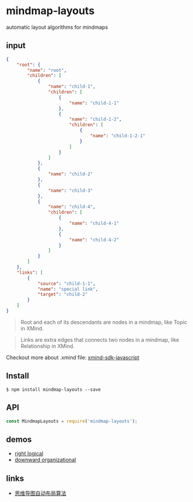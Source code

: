 mindmap-layouts
===============

automatic layout algorithms for mindmaps

## input

```json
{
    "root": {
        "name": "root",
        "children": [
            {
                "name": "child-1",
                "children": [
                    {
                        "name": "child-1-1"
                    },
                    {
                        "name": "child-1-2",
                        "children": [
                            {
                                "name": "child-1-2-1"
                            }
                        ]
                    }
                ]
            },
            {
                "name": "child-2"
            },
            {
                "name": "child-3"
            },
            {
                "name": "child-4",
                "children": [
                    {
                        "name": "child-4-1"
                    },
                    {
                        "name": "child-4-2"
                    }
                ]
            }
        ]
    },
    "links": [
        {
            "source": "child-1-1",
            "name": "special link",
            "target": "child-2"
        }
    ]
}
```

> Root and each of its descendants are nodes in a mindmap, like Topic in XMind.

> Links are extra edges that connects two nodes in a mindmap, like Relationship in XMind.

Checkout more about .xmind file: [xmind-sdk-javascript](https://github.com/leungwensen/xmind-sdk-javascript)

## Install

```shell
$ npm install mindmap-layouts --save
```

## API

```javascript
const MindmapLayouts = require('mindmap-layouts');

```

## demos

- [right logical](http://leungwensen.github.io/mindmap-layouts/demo/right-logical.html)
- [downward organizational](http://leungwensen.github.io/mindmap-layouts/demo/downward-organizational.html)

## links

- [思维导图自动布局算法](http://leungwensen.github.io/blog/2017/mindmap-drawing-algorithms.html)
